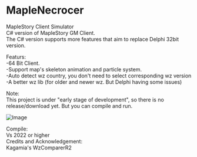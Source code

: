 # MapleNecrocer
MapleStory Client Simulator  
C# version of MapleStory GM Client.  
The C# version supports more features that aim to replace Delphi 32bit version.  

Featurs:  
-64 Bit Client.  
-Support map's skeleton animation and particle system.  
-Auto detect wz country, you don't need to select corresponding wz version   
-A better wz lib (for older and newer wz. But Delphi having some issues)   

Note:  
This project is under "early stage of development", so there is no release/download yet. But you can compile and run.  

![Image](https://github.com/Elem8100/MapleNecrocer/blob/master/MapleNecrocer/1.gif)

Compile:  
Vs 2022 or higher  
Credits and Acknowledgement:  
Kagamia's WzComparerR2  


